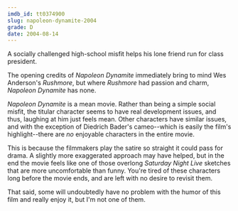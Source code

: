 ```yaml
---
imdb_id: tt0374900
slug: napoleon-dynamite-2004
grade: D
date: 2004-08-14
---
```


A socially challenged high-school misfit helps his lone friend run for class president.

The opening credits of _Napoleon Dynamite_ immediately bring to mind Wes Anderson's <span data-imdb-id="tt0128445">_Rushmore_</span>, but where _Rushmore_ had passion and charm, _Napoleon Dynamite_ has none.

_Napoleon Dynamite_ is a mean movie. Rather than being a simple social misfit, the titular character seems to have real development issues, and thus, laughing at him just feels mean. Other characters have similar issues, and with the exception of Diedrich Bader's cameo--which is easily the film's highlight--there are _no_ enjoyable characters in the entire movie.

This is because the filmmakers play the satire so straight it could pass for drama. A slightly more exaggerated approach may have helped, but in the end the movie feels like one of those overlong _Saturday Night Live_ sketches that are more uncomfortable than funny. You're tired of these characters long before the movie ends, and are left with no desire to revisit them.

That said, some will undoubtedly have no problem with the humor of this film and really enjoy it, but I'm not one of them.
